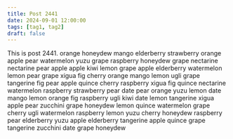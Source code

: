 ```yaml
---
title: Post 2441
date: 2024-09-01 12:00:00
tags: [tag1, tag2]
draft: false
---
```

This is post 2441.
orange
honeydew
mango
elderberry
strawberry
orange
apple
pear
watermelon
yuzu
grape
raspberry
honeydew
grape
nectarine
nectarine
pear
apple
apple
kiwi
lemon
grape
apple
elderberry
watermelon
lemon
pear
grape
xigua
fig
cherry
orange
mango
lemon
ugli
grape
tangerine
fig
pear
apple
quince
cherry
raspberry
xigua
fig
quince
nectarine
watermelon
raspberry
strawberry
pear
date
pear
orange
yuzu
lemon
date
mango
lemon
orange
fig
raspberry
ugli
kiwi
date
lemon
tangerine
xigua
apple
pear
zucchini
grape
honeydew
lemon
quince
watermelon
grape
cherry
ugli
watermelon
raspberry
lemon
yuzu
cherry
honeydew
raspberry
pear
elderberry
yuzu
apple
elderberry
tangerine
apple
quince
grape
tangerine
zucchini
date
grape
honeydew
